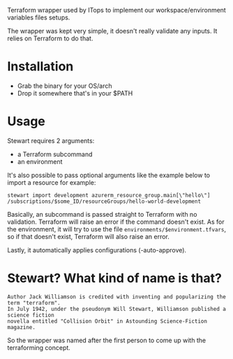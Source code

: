 Terraform wrapper used by ITops to implement our workspace/environment variables files setups.

The wrapper was kept very simple, it doesn't really validate any inputs. It relies on Terraform
to do that.

# Installation

+ Grab the binary for your OS/arch
+ Drop it somewhere that's in your $PATH

# Usage

Stewart requires 2 arguments:

+ a Terraform subcommand
+ an environment

It's also possible to pass optional arguments like the example below to import a resource for example:

~~~
stewart import development azurerm_resource_group.main[\"hello\"] /subscriptions/$some_ID/resourceGroups/hello-world-development
~~~

Basically, an subcommand is passed straight to Terraform with no validation. Terraform will raise an error if the command
doesn't exist. As for the environment, it will try to use the file `environments/$environment.tfvars`, so if that doesn't
exist, Terraform will also raise an error.

Lastly, it automatically applies configurations (-auto-approve).

# Stewart? What kind of name is that?

~~~
Author Jack Williamson is credited with inventing and popularizing the term "terraform".
In July 1942, under the pseudonym Will Stewart, Williamson published a science fiction
novella entitled "Collision Orbit" in Astounding Science-Fiction magazine.
~~~

So the wrapper was named after the first person to come up with the terraforming concept.
